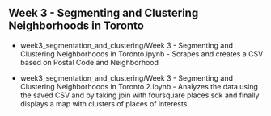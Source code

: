Week 3 - Segmenting and Clustering Neighborhoods in Toronto
-----------------------------------------------------------

* week3_segmentation_and_clustering/Week 3 - Segmenting and Clustering Neighborhoods in Toronto.ipynb - Scrapes and creates a CSV based on Postal Code and Neighborhood

* week3_segmentation_and_clustering/Week 3 - Segmenting and Clustering Neighborhoods in Toronto 2.ipynb - Analyzes the data using the saved CSV and by taking join with foursquare places sdk and finally displays a map with clusters of places of interests 
